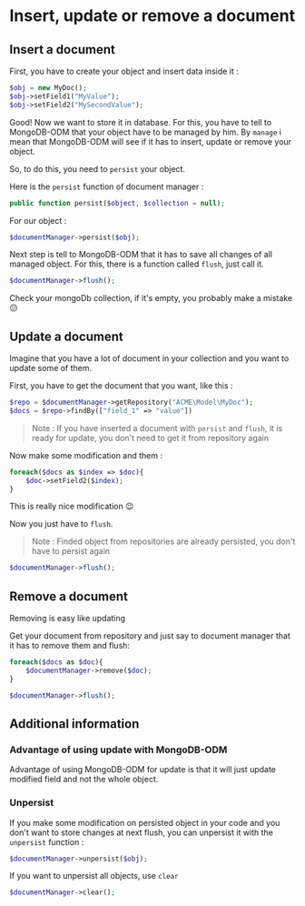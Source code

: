 # Insert, update or remove a document

## Insert a document

First, you have to create your object and insert data inside it :

```php
$obj = new MyDoc();
$obj->setField1("MyValue");
$obj->setField2("MySecondValue");
```

Good! Now we want to store it in database. For this, you have to tell to MongoDB-ODM that your object have to be managed by him. By `manage` i mean that MongoDB-ODM will see if it has to insert, update or remove your object.

So, to do this, you need to `persist` your object.

Here is the `persist` function of document manager :

```php
public function persist($object, $collection = null);
```

For our object :

```php
$documentManager->persist($obj);
```

Next step is tell to MongoDB-ODM that it has to save all changes of all managed object. For this, there is a function called `flush`, just call it.

```php
$documentManager->flush();
```

Check your mongoDb collection, if it's empty, you probably make a mistake :confused:

## Update a document

Imagine that you have a lot of document in your collection and you want to update some of them.

First, you have to get the document that you want, like this :

```php
$repo = $documentManager->getRepository("ACME\Model\MyDoc");
$docs = $repo->findBy(["field_1" => "value"])
```

> Note : If you have inserted a document with `persist` and `flush`, it is ready for update, you don't need to get it from repository again

Now make some modification and them :

```php
foreach($docs as $index => $doc){
	$doc->setField2($index);
}
```

This is really nice modification :wink:

Now you just have to `flush`.

> Note : Finded object from repositories are already persisted, you don't have to persist again

```php
$documentManager->flush();
```

## Remove a document

Removing is easy like updating

Get your document from repository and just say to document manager that it has to remove them and flush:

```php
foreach($docs as $doc){
	$documentManager->remove($doc);
}

$documentManager->flush();
```

## Additional information

### Advantage of using update with MongoDB-ODM

Advantage of using MongoDB-ODM for update is that it will just update modified field and not the whole object.

### Unpersist

If you make some modification on persisted object in your code and you don't want to store changes at next flush, you can unpersist it with the `unpersist` function :

```php
$documentManager->unpersist($obj);
```

If you want to unpersist all objects, use `clear`

```php
$documentManager->clear();
```